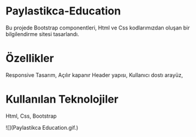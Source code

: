 # Paylastikca-Education


Bu projede Bootstrap componentleri, Html ve Css kodlarımızdan oluşan bir bilgilendirme sitesi tasarlandı.

# Özellikler

Responsive Tasarım,
Açılır kapanır Header yapısı,
Kullanıcı dostı arayüz,

# Kullanılan Teknolojiler

Html, Css, Bootstrap


![](Paylastikca Education.gif.)
